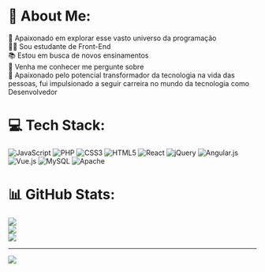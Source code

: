 # 💫 About Me:
🔭 Apaixonado em explorar esse vasto universo da programação<br>👨‍💻 Sou estudante de Front-End<br>📚 Estou em busca de novos ensinamentos<br>💬 Venha me conhecer me pergunte sobre<br>🚀 Apaixonado pelo potencial transformador da tecnologia na vida das pessoas, fui impulsionado a seguir carreira no mundo da tecnologia como Desenvolvedor


# 💻 Tech Stack:
![JavaScript](https://img.shields.io/badge/javascript-%23323330.svg?style=for-the-badge&logo=javascript&logoColor=%23F7DF1E) ![PHP](https://img.shields.io/badge/php-%23777BB4.svg?style=for-the-badge&logo=php&logoColor=white) ![CSS3](https://img.shields.io/badge/css3-%231572B6.svg?style=for-the-badge&logo=css3&logoColor=white) ![HTML5](https://img.shields.io/badge/html5-%23E34F26.svg?style=for-the-badge&logo=html5&logoColor=white) ![React](https://img.shields.io/badge/react-%2320232a.svg?style=for-the-badge&logo=react&logoColor=%2361DAFB) ![jQuery](https://img.shields.io/badge/jquery-%230769AD.svg?style=for-the-badge&logo=jquery&logoColor=white) ![Angular.js](https://img.shields.io/badge/angular.js-%23E23237.svg?style=for-the-badge&logo=angularjs&logoColor=white) ![Vue.js](https://img.shields.io/badge/vuejs-%2335495e.svg?style=for-the-badge&logo=vuedotjs&logoColor=%234FC08D) ![MySQL](https://img.shields.io/badge/mysql-%2300f.svg?style=for-the-badge&logo=mysql&logoColor=white) ![Apache](https://img.shields.io/badge/apache-%23D42029.svg?style=for-the-badge&logo=apache&logoColor=white)
# 📊 GitHub Stats:
![](https://github-readme-stats.vercel.app/api?username=ViniciusDelBosque&theme=radical&hide_border=true&include_all_commits=false&count_private=false)<br/>
![](https://github-readme-streak-stats.herokuapp.com/?user=ViniciusDelBosque&theme=radical&hide_border=true)<br/>
![](https://github-readme-stats.vercel.app/api/top-langs/?username=ViniciusDelBosque&theme=radical&hide_border=true&include_all_commits=false&count_private=false&layout=compact)

---
[![](https://visitcount.itsvg.in/api?id=ViniciusDelBosque&icon=3&color=11)](https://visitcount.itsvg.in)

<!-- Proudly created with GPRM ( https://gprm.itsvg.in ) -->